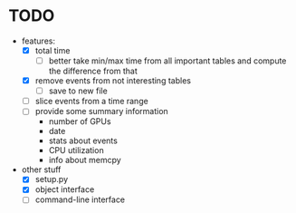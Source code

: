 # TODO

- features:
  - [x] total time
    - [ ] better take min/max time from all important tables and compute the difference from that
  - [x] remove events from not interesting tables
    - [ ] save to new file
  - [ ] slice events from a time range
  - [ ] provide some summary information
    - number of GPUs
    - date
    - stats about events
    - CPU utilization
    - info about memcpy
- other stuff
  - [x] setup.py
  - [x] object interface
  - [ ] command-line interface
